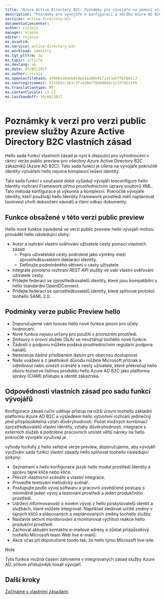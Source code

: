 ```yaml
---
title: "Azure Active Directory B2C: Poznámky pro vývojáře na pomocí vlastních zásad | Microsoft Docs"
description: "Poznámky pro vývojáře o konfiguraci a údržbu Azure AD B2C pomocí vlastních zásad"
services: active-directory-b2c
documentationcenter: 
author: rojasja
manager: krassk
editor: rojasja
ms.assetid: 
ms.service: active-directory-b2c
ms.workload: identity
ms.tgt_pltfrm: na
ms.topic: article
ms.devlang: na
ms.date: 05/05/2017
ms.author: joroja
ms.openlocfilehash: 979b8a264eb819ee4a208b9171a53a5ffbf062c3
ms.sourcegitcommit: 523283cc1b3c37c428e77850964dc1c33742c5f0
ms.translationtype: MT
ms.contentlocale: cs-CZ
ms.lasthandoff: 10/06/2017
---
```

# <a name="release-notes-for-azure-active-directory-b2c-custom-policy-public-preview"></a>Poznámky k verzi pro verzi public preview služby Azure Active Directory B2C vlastních zásad
Hello sada funkcí vlastních zásad je nyní k dispozici pro vyhodnocení v rámci verze public preview pro všechny Azure Active Directory B2C zákazníků (Azure AD B2C). Tato sada funkcí je cílena na vývojáře pokročilé identity vytváření hello nejvíce komplexní řešení identity.  

Tato sada funkcí v současné době vyžadují vývojáři tooconfigure hello Identity rozhraní Framework přímo prostřednictvím úpravy souborů XML. Tato metoda konfigurace je výkonná a komplexní. Pokročilé vývojáře identity, kteří používají hello Identity Framework prostředí měli naplánovat tooinvest chvíli dokončení návodů a čtení odkaz dokumenty. 

## <a name="features-included-in-this-public-preview"></a>Funkce obsažené v této verzi public preview
Hello nové funkce zavedená ve verzi public preview hello vývojáři mohou provádět hello následující úlohy:<br>

* Autor a nahrání vlastní ověřování uživatele cesty pomocí vlastních zásad. 
   * Popis uživatelské cesty podrobné jako výměny mezi zprostředkovatelem deklarací identity. 
   * Definujte podmíněného větvení v cesty uživatele. 
* Integrate povoleno rozhraní REST API služby ve vaší vlastní ověřování uživatele cesty.  
* Přidejte federaci se zprostředkovatelů identity, které jsou kompatibilní s hello standardní OpenIDConnect. <br>
* Přidejte federaci se zprostředkovatelů identity, které splňovat protokol toohello SAML 2.0. 

## <a name="terms-of-hello-public-preview"></a>Podmínky verze public Preview hello

* Doporučujeme vám toouse hello nové funkce jenom pro účely hodnocení.<br>
* Nové funkce nejsou určeny pro použití v provozním prostředí.<br>
* Smlouvy o úrovni služeb (SLA) se nevztahují toohello nové funkce. <br>
* Žádosti o podporu můžete podává prostřednictvím regulární podpora kanálů. <br>
* Neexistuje žádné přislíbeném datum pro obecnou dostupnost.<br>
* Naše uvážení a z jakéhokoli důvodu můžete Microsoft příznak a odmítnout nebo omezit scénáře a cesty uživatele, které překračují hello oboru tooserve listinou produktu hello Azure AD B2C jako platforma správy (CIAM) přístupu a identit zákazníka.

## <a name="responsibilities-of-custom-policy-feature-set-developers"></a>Odpovědnosti vlastních zásad pro sadu funkcí vývojářů
Konfigurace zásad ruční uděluje přístup na nižší úrovni toohello základní platformu Azure AD B2C a výsledkem hello vytvoření rozhraní jedinečný plně přizpůsobitelná vztah důvěryhodnosti. Počet možných kombinací zprostředkovatelů vlastní identity, vztahy důvěryhodnosti, integrace s externích služeb a podrobné pracovních umístit větší nároky na hello pokročilé vývojáře využívají je.

výhody toofully z hello veřejné verze preview, doporučujeme, aby vývojáři využívání sada funkcí vlastní zásady hello splňovat toohello následující pokyny:
* Seznámení s hello konfigurace jazyk hello modul prostředí Identity a správu tajné klíče nebo klíče.
* Převzít vlastnictví scénáře a vlastní integrace.
* Proveďte testování metodický scénář.
* Postupujte podle vývoj softwaru a pracovní osvědčené postupy s minimálně jeden vývoj a testování prostředí a jeden produkčního prostředí.
* Udržení informovanosti o novém vývoji z hello poskytovatelů identit a službách, které můžete integrovat. Například sledovat určité změny v tajných klíčů a plánovaných a neplánovaných změny toohello služby.
* Nastavte aktivní monitorování a monitorovat rychlost reakce hello produkční prostředí.
* Zachovat aktuální kontaktní e-mailové adresy a zůstat přizpůsobivý toohello Microsoft team Web live e-mailů.
* Akce včas při doporučené toodo tak, že hello týmu Microsoft live-site. 


>[!NOTE]
>Tyto funkce možná časem zahrneme v integrovaných zásad služby Azure AD, přitom přístupnější tooall vývojáři.

## <a name="next-steps"></a>Další kroky
[Začínáme s vlastními zásadami](active-directory-b2c-get-started-custom.md).
